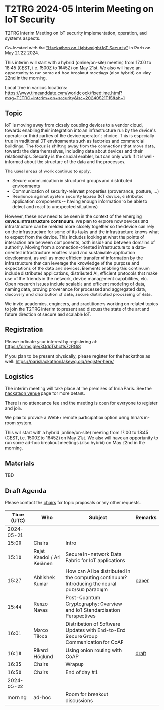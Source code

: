 # T2TRG 2024-05 Interim Meeting on IoT Security
T2TRG Interim Meeting on IoT security implementation, operation, and systems aspects.

Co-located with the ["Hackathon on Lightweight IoT Security"](https://parishackathon.lakewg.org/program/) in Paris on May 21/22 2024.

This interim will start with a hybrid (online/on-site) meeting from 17:00 to 18:45 (CEST, i.e. 1500Z to 1645Z) on May 21st.
We also will have an opportunity to run some ad-hoc breakout meetings (also hybrid) on May 22nd in the morning.

Local time in various locations:<br>
https://www.timeanddate.com/worldclock/fixedtime.html?msg=T2TRG+interim+on+security&iso=20240521T15&ah=1<br>

## Topic

IoT is moving away from closely coupling devices to a vendor cloud, towards enabling their integration into an infrastructure run by the device's operator or third parties of the device operator's choice.  This is especially true in traditional OT environments such as factories and commercial buildings.  The focus is shifting away from the connections that move data, towards the data themselves, including data about devices and their relationships.  Security is the crucial enabler, but can only work if it is well-informed about the structure of the data and the processes.

The usual areas of work continue to apply:

- Secure communication in structured groups and distributed environments
- Communication of security-relevant properties (provenance, posture, ...)
- Resilience against system security lapses (IoT device, distributed application components -- having enough information to be able to detect and react to unexpected situations)

However, these now need to be seen in the context of the emerging **device/infrastructure continuum**.  We plan to explore how devices and infrastructure can be melded more closely together so the device can rely on the infrastructure for some of its tasks and the infrastructure knows what to expect from the device. This includes looking at what the points of interaction are between components, both inside and between domains of authority.
Moving from a connection-oriented infrastructure to a data-oriented infrastructure enables rapid and sustainable application development, as well as more efficient transfer of information by the infrastructure that can leverage the knowledge of the purpose and expectations of the data and devices.
Elements enabling this continuum include distributed applications, distributed AI, efficient protocols that make use of the friends in the network, device management capabilities, etc. Open research issues include scalable and efficient modeling of data, naming data, proving provenance for processed and aggregated data, discovery and distribution of data, secure distributed processing of data.

We invite academics, engineers, and practitioners working on related topics to join the T2TRG interim to present and discuss the state of the art and future direction of secure and scalable IoT.


## Registration

Please indicate your interest by registering at: https://forms.gle/BQdpTshct1s7zRGj8

If you plan to be present physically, please register for the hackathon
as well: https://parishackathon.lakewg.org/register-here/

## Logistics

The interim meeting will take place at the premises of Inria Paris. See the [hackathon venue](https://parishackathon.lakewg.org/venue/) page for more details.

There is no attendance fee and the meeting is open for everyone to register and join.

We plan to provide a WebEx remote participation option using Inria's in-room system.

This will start with a hybrid (online/on-site) meeting from 17:00 to 18:45 (CEST, i.e. 1500Z to 1645Z) on May 21st.  We also will have an opportunity to run some ad-hoc breakout meetings (also hybrid) on May 22nd in the morning.

## Materials

TBD

## Draft Agenda

Please contact the [chairs][] for topic proposals or any other requests.

| Time (UTC) | Who            | Subject                                                                                       | Remarks   |
|------------|----------------|-----------------------------------------------------------------------------------------------|-----------|
| 2024-05-21 |                |                                                                                               |           |
|      15:00 | Chairs         | Intro                                                                                         |           |
|      15:10 | Rajat Kandoi / Ari Keränen    | Secure In-network Data Fabric for IoT applications                                            |           |
|      15:27 | Abhishek Kumar | How can AI be distributed in the computing continuum? Introducing the neural pub/sub paradigm | [paper][] |
|      15:44 | Renzo Navas    | Post-Quantum Cryptography: Overview and IoT Standardisation Perspectives                      |           |
|      16:01 | Marco Tiloca   | Distribution of Software Updates with End-to-End Secure Group Communication for CoAP          |           |
|      16:18 | Rikard Höglund | Using onion routing with CoAP                                                                 | [draft][] |
|      16:35 | Chairs         | Wrapup                                                                                        |           |
|      16:50 | Chairs         | End of day #1                                                                                 |           |
| 2024-05-22 |                |                                                                                               |           |
|    morning | ad-hoc         | Room for breakout discussions                                                                 |           |

[chairs]: mailto:t2trg-chairs@irtf.org
[paper]: https://arxiv.org/abs/2309.02058
[draft-dt]: https://datatracker.ietf.org/doc/draft-amsuess-t2trg-onion-coap/
[draft]: https://www.ietf.org/archive/id/draft-amsuess-t2trg-onion-coap-01.html
